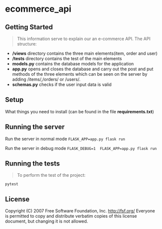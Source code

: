 # ecommerce_api
## Getting Started

> This information serve to explain our an e-commerce API. The API structure:
* **/views** directory contains the three main elements(item, order and user)
* **/tests** directory contains the test of the main elements
* **models.py** contains the database models for the application
* **app.py** opens and closes the database and carry out the post and put methods of the three elements which can be seen on the server by adding /items/,/orders/ or /users/.
* **schemas.py** checks if the user input data is valid

## Setup
 
 What things you need to install (can be found in the file **requirements.txt**)
 
## Running the server

 Run the server in normal mode `FLASK_APP=app.py flask run`

 Run the server in debug mode `FLASK_DEBUG=1  FLASK_APP=app.py flask run`

## Running the tests

> To perform the test of the project:

   `pytest`

## License

 Copyright (C) 2007 Free Software Foundation, Inc. <http://fsf.org/>
 Everyone is permitted to copy and distribute verbatim copies
 of this license document, but changing it is not allowed.
